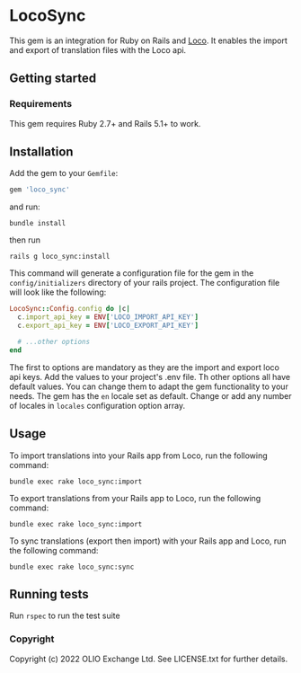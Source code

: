 # LocoSync

This gem is an integration for Ruby on Rails and [Loco](https://localise.biz). It enables the import and export of translation files with the Loco api.

## Getting started

### Requirements

This gem requires Ruby 2.7+ and Rails 5.1+ to work.

## Installation

Add the gem to your `Gemfile`:

```ruby
gem 'loco_sync'
```

and run:

```
bundle install
```

then run

```
rails g loco_sync:install
```

This command will generate a configuration file for the gem in the `config/initializers` directory of your rails project.
The configuration file will look like the following:

```ruby
LocoSync::Config.config do |c|
  c.import_api_key = ENV['LOCO_IMPORT_API_KEY']
  c.export_api_key = ENV['LOCO_EXPORT_API_KEY']

  # ...other options
end
```

The first to options are mandatory as they are the import and export loco api keys. Add the values to your project's .env file.
Th other options all have default values. You can change them to adapt the gem functionality to your needs. The gem has the `en` locale set as default. Change or add any number of locales in `locales` configuration option array.

## Usage

To import translations into your Rails app from Loco, run the following command:

```
bundle exec rake loco_sync:import
```

To export translations from your Rails app to Loco, run the following command:

```
bundle exec rake loco_sync:import
```

To sync translations (export then import) with your Rails app and Loco, run the following command:

```
bundle exec rake loco_sync:sync
```

## Running tests

Run `rspec` to run the test suite

### Copyright

Copyright (c) 2022 OLIO Exchange Ltd. See LICENSE.txt for further details.
